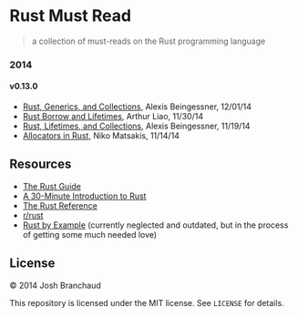 # Rust Must Read

> a collection of must-reads on the Rust programming language

### 2014

#### v0.13.0

- [Rust, Generics, and Collections](http://cglab.ca/~abeinges/blah/rust-generics-and-collections/), Alexis Beingessner, 12/01/14
- [Rust Borrow and Lifetimes](http://arthurtw.github.io/2014/11/30/rust-borrow-lifetimes.html), Arthur Liao, 11/30/14
- [Rust, Lifetimes, and Collections](http://cglab.ca/~abeinges/blah/rust-lifetimes-and-collections/), Alexis Beingessner, 11/19/14
- [Allocators in Rust](http://smallcultfollowing.com/babysteps/blog/2014/11/14/allocators-in-rust/), Niko Matsakis, 11/14/14

## Resources

- [The Rust Guide](http://doc.rust-lang.org/guide.html)
- [A 30-Minute Introduction to Rust](http://doc.rust-lang.org/intro.html)
- [The Rust Reference](http://doc.rust-lang.org/reference.html)
- [r/rust](http://www.reddit.com/r/rust/)
- [Rust by Example](http://rustbyexample.com/) (currently neglected and
  outdated, but in the process of getting some much needed love)

## License

&copy; 2014 Josh Branchaud

This repository is licensed under the MIT license. See `LICENSE` for
details.
